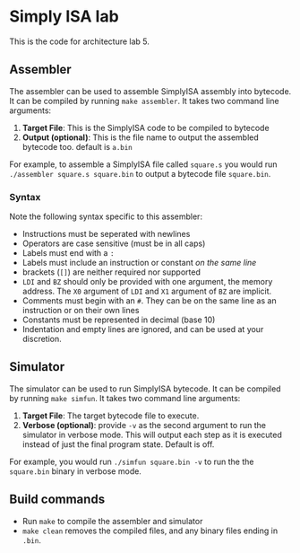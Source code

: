 # Simply ISA lab

This is the code for architecture lab 5.

## Assembler
The assembler can be used to assemble SimplyISA assembly into bytecode. It can be compiled by running `make assembler`. It takes two command line arguments:

1. **Target File**: This is the SimplyISA code to be compiled to bytecode
2. **Output (optional)**: This is the file name to output the assembled bytecode too. default is `a.bin`

For example, to assemble a SimplyISA file called `square.s` you would run `./assembler square.s square.bin` to  output a bytecode file `square.bin`.

### Syntax
Note the following syntax specific to this assembler:

- Instructions must be seperated with newlines
- Operators are case sensitive (must be in all caps)
- Labels must end with a `:`
- Labels must include an instruction or constant *on the same line*
- brackets (`[]`) are neither required nor supported
- `LDI` and `BZ` should only be provided with one argument, the memory address. The `X0` argument of `LDI` and `X1` argument of `BZ` are implicit.
- Comments must begin with an `#`. They can be on the same line as an instruction or on their own lines
- Constants must be represented in decimal (base 10) 
- Indentation and empty lines are ignored, and can be used at your discretion.

## Simulator
The simulator can be used to run SimplyISA bytecode. It can be compiled by running `make simfun`. It takes two command line arguments:

1. **Target File**: The target bytecode file to execute.
2. **Verbose (optional)**: provide `-v` as the second argument to run the simulator in verbose mode. This will output each step as it is executed instead of just the final program state. Default is off.

For example, you would run `./simfun square.bin -v` to run the the `square.bin` binary in verbose mode.
## Build commands
- Run `make` to compile the assembler and simulator
- `make clean` removes the compiled files, and any binary files ending in `.bin`.